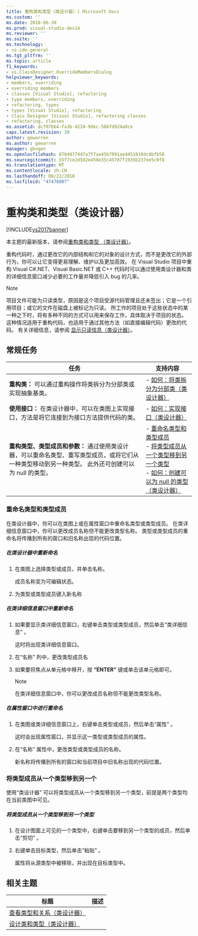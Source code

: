 ```yaml
---
title: 重构类和类型（类设计器）| Microsoft Docs
ms.custom: ''
ms.date: 2018-06-30
ms.prod: visual-studio-dev14
ms.reviewer: ''
ms.suite: ''
ms.technology:
- vs-ide-general
ms.tgt_pltfrm: ''
ms.topic: article
f1_keywords:
- vs.ClassDesigner.OverrideMembersDialog
helpviewer_keywords:
- members, overriding
- overriding members
- classes [Visual Studio], refactoring
- type members, overriding
- refactoring, types
- types [Visual Studio], refactoring
- Class Designer [Visual Studio], refactoring classes
- refactoring, classes
ms.assetid: dcf07bb4-fa3b-4224-9dec-566fd924a8ce
caps.latest.revision: 30
author: gewarren
ms.author: gewarren
manager: ghogen
ms.openlocfilehash: 8704977447a7f7aa45b7991ae4451818dc4bfb58
ms.sourcegitcommit: 55f7ce2d5d2e458e35c45787f1935b237ee5c9f8
ms.translationtype: MT
ms.contentlocale: zh-CN
ms.lasthandoff: 08/22/2018
ms.locfileid: "47478087"
---
```

# <a name="refactoring-classes-and-types-class-designer"></a>重构类和类型（类设计器）
[!INCLUDE[vs2017banner](../includes/vs2017banner.md)]

本主题的最新版本，请参阅[重构类和类型 （类设计器）](https://docs.microsoft.com/visualstudio/ide/refactoring-classes-and-types-class-designer)。  
  
重构代码时，通过更改它的内部结构和它的对象的设计方式，而不是更改它的外部行为，你可以让它变得更易理解、维护以及更加高效。 在 Visual Studio 项目中重构 Visual C#.NET、Visual Basic.NET 或 C++ 代码时可以通过使用类设计器和类的详细信息窗口减少必要的工作量并降低引入 bug 的几率。  
  
> [!NOTE]
>  项目文件可能为只读类型，原因是这个项目受源代码管理且还未签出；它是一个引用项目；或它的文件在磁盘上被标记为只读。 所工作的项目处于这些状态中的某一种之下时，将有多种不同的方式可以用来保存工作，具体取决于项目的状态。 这种情况适用于重构代码，也适用于通过其他方法（如直接编辑代码）更改的代码。 有关详细信息，请参阅 [显示只读信息（类设计器）](http://msdn.microsoft.com/en-us/33e2d3a9-1668-4d10-ae56-fa09b3156e0a)。  
  
## <a name="common-tasks"></a>常规任务  
  
|任务|支持内容|  
|----------|------------------------|  
|**重构类：** 可以通过重构操作将类拆分为分部类或实现抽象基类。|-   [如何：将类拆分为分部类（类设计器）](../ide/how-to-split-a-class-into-partial-classes-class-designer.md)|  
|**使用接口：** 在类设计器中，可以在类图上实现接口，方法是将它连接到为接口方法提供代码的类。|-   [如何：实现接口（类设计器）](../ide/how-to-implement-an-interface-class-designer.md)|  
|**重构类型、类型成员和参数：** 通过使用类设计器，可以重命名类型、重写类型成员，或将它们从一种类型移动到另一种类型。 此外还可创建可以为 null 的类型。|-   [重命名类型和类型成员](../ide/refactoring-classes-and-types-class-designer.md#RenamingTypesAndMembers)<br />-   [将类型成员从一个类型移到另一个类型](../ide/refactoring-classes-and-types-class-designer.md#MovingTypeMembers)<br />-   [如何：创建可以为 null 的类型（类设计器）](../ide/how-to-create-a-nullable-type-class-designer.md)|  
  
###  <a name="RenamingTypesAndMembers"></a>重命名类型和类型成员  
 在类设计器中，你可以在类图上或在属性窗口中重命名类型或类型成员。 在类详细信息窗口中，你可以更改成员名称但不能更改类型名称。 类型或类型成员的重命名将传播到所有的窗口和旧名称出现的代码位置。  
  
##### <a name="to-rename-a-name-in-the-class-designer"></a>在类设计器中重新命名  
  
1.  在类图上选择类型或成员，并单击名称。  
  
     成员名称变为可编辑状态。  
  
2.  为类型或类型成员键入新名称  
  
##### <a name="to-rename-a-name-in-the-class-details-window"></a>在类详细信息窗口中重新命名  
  
1.  如果要显示类详细信息窗口，右键单击类型或类型成员，然后单击“类详细信息” 。  
  
     这时将出现类详细信息窗口。  
  
2.  在“名称”  列中，更改类型成员名  
  
3.  如果要将焦点从单元格中移开，按 **“ENTER”** 键或单击该单元格即可。  
  
    > [!NOTE]
    >  在类详细信息窗口中，你可以更改成员名称但不能更改类型名称。  
  
##### <a name="to-rename-a-name-in-the-properties-window"></a>在属性窗口中进行重命名  
  
1.  在类图或类详细信息窗口上，右键单击类型或成员，然后单击“属性” 。  
  
     这时会出现属性窗口，并显示这一类型或类型成员的属性。  
  
2.  在“名称”  属性中，更改类型或类型成员的名称。  
  
     新名称将传播到所有的窗口和当前项目中旧名称出现的代码位置。  
  
###  <a name="MovingTypeMembers"></a> 将类型成员从一个类型移到另一个  
 使用“类设计器” 可以将类型成员从一个类型移到另一个类型，前提是两个类型均在当前类图中可见。  
  
##### <a name="to-move-a-type-member-from-one-type-to-another"></a>将类型成员从一个类型移到另一个类型  
  
1.  在设计图面上可见的一个类型中，右键单击要移到另一个类型的成员，然后单击“剪切” 。  
  
2.  右键单击目标类型，然后单击“粘贴” 。  
  
     属性将从源类型中被移除，并出现在目标类型中。  
  
## <a name="related-topics"></a>相关主题  
  
|标题|描述|  
|-----------|-----------------|  
|[查看类型和关系（类设计器）](../ide/viewing-types-and-relationships-class-designer.md)||  
|[设计类和类型（类设计器）](../ide/designing-classes-and-types-class-designer.md)||



